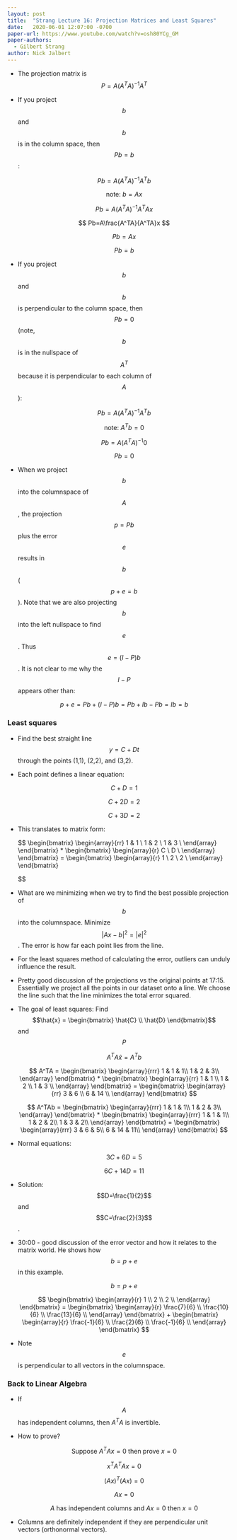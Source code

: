 ```yaml
---
layout: post
title:  "Strang Lecture 16: Projection Matrices and Least Squares"
date:   2020-06-01 12:07:00 -0700
paper-url: https://www.youtube.com/watch?v=osh80YCg_GM
paper-authors:
  - Gilbert Strang
author: Nick Jalbert
---
```


* The projection matrix is $$P=A(A^TA)^{-1}A^T$$
* If you project $$b$$ and $$b$$ is in the column space, then $$Pb=b$$:

  $$
    Pb=A(A^TA)^{-1}A^Tb
  $$

  $$
    \text{note: }b = Ax
  $$

  $$
    Pb=A(A^TA)^{-1}A^TAx
  $$

  $$
    Pb=A\frac{A^TA}{A^TA}x
  $$

  $$
    Pb=Ax
  $$

  $$
    Pb=b
  $$

* If you project $$b$$ and $$b$$ is perpendicular to the column space, then
  $$Pb=0$$ (note, $$b$$ is in the nullspace of $$A^T$$ because it is
  perpendicular to each column of $$A$$):

  $$
    Pb=A(A^TA)^{-1}A^Tb
  $$

  $$
    \text{note: }A^Tb = 0
  $$

  $$
    Pb=A(A^TA)^{-1}0
  $$

  $$
    Pb=0
  $$

*  When we project $$b$$ into the columnspace of $$A$$, the projection $$p=Pb$$
   plus the error $$e$$ results in $$b$$ ($$p+e=b$$).  Note that we are also
   projecting $$b$$ into the left nullspace to find $$e$$.  Thus $$e=(I-P)b$$.
   It is not clear to me why the $$I-P$$ appears other than:

   $$
     p+e = Pb + (I-P)b = Pb + Ib - Pb = Ib = b
   $$

### Least squares


* Find the best straight line $$y=C+Dt$$ through the points
  (1,1), (2,2), and (3,2).

* Each point defines a linear equation:

  $$
    C + D = 1
  $$

  $$
    C + 2D = 2
  $$

  $$
    C + 3D = 2
  $$

* This translates to matrix form:

  $$
    \begin{bmatrix}
        \begin{array}{rr}
        1 & 1 \\
        1 & 2 \\
        1 & 3 \\
        \end{array}
    \end{bmatrix} *
    \begin{bmatrix}
        \begin{array}{r}
        C \\
        D \\
        \end{array}
    \end{bmatrix}  =
    \begin{bmatrix}
        \begin{array}{r}
        1 \\
        2 \\
        2 \\
        \end{array}
    \end{bmatrix}

  $$

* What are we minimizing when we try to find the best possible projection of
  $$b$$ into the columnspace.  Minimize
  $$\lvert Ax-b\rvert^2=\lvert e\rvert^2$$.  The error is how far each
  point lies from the line.

* For the least squares method of calculating the error, outliers can unduly
  influence the result.

* Pretty good discussion of the projections vs the original points at 17:15.
  Essentially we project all the points in our dataset onto a line. We choose
  the line  such that the line minimizes the total error squared.

* The goal of least squares: Find
  $$\hat{x} = \begin{bmatrix} \hat{C} \\ \hat{D} \end{bmatrix}$$ and $$P$$

  $$
    A^TA\hat{x} = A^Tb
  $$

  $$
    A^TA =
    \begin{bmatrix}
        \begin{array}{rrr}
        1 & 1 & 1\\
        1 & 2 & 3\\
        \end{array}
    \end{bmatrix} *
    \begin{bmatrix}
        \begin{array}{rr}
        1 & 1 \\
        1 & 2 \\
        1 & 3 \\
        \end{array}
    \end{bmatrix} =
    \begin{bmatrix}
        \begin{array}{rr}
        3 & 6 \\
        6 & 14 \\
        \end{array}
    \end{bmatrix}
  $$

  $$
    A^TAb =
    \begin{bmatrix}
        \begin{array}{rrr}
        1 & 1 & 1\\
        1 & 2 & 3\\
        \end{array}
    \end{bmatrix} *
    \begin{bmatrix}
        \begin{array}{rrr}
        1 & 1 & 1\\
        1 & 2 & 2\\
        1 & 3 & 2\\
        \end{array}
    \end{bmatrix} =
    \begin{bmatrix}
        \begin{array}{rrr}
        3 & 6 & 5\\
        6 & 14 & 11\\
        \end{array}
    \end{bmatrix}
  $$

* Normal equations:

  $$
    3C + 6D = 5
  $$

  $$
    6C + 14D = 11
  $$

* Solution: $$D=\frac{1}{2}$$ and $$C=\frac{2}{3}$$.

* 30:00 - good discussion of the error vector and how it relates to the matrix
  world.  He shows how $$b=p+e$$ in this example.

  $$
  b = p+e
  $$

  $$
    \begin{bmatrix}
        \begin{array}{r}
        1 \\
        2 \\
        2 \\
        \end{array}
    \end{bmatrix} =
    \begin{bmatrix}
        \begin{array}{r}
        \frac{7}{6} \\
        \frac{10}{6} \\
        \frac{13}{6} \\
        \end{array}
    \end{bmatrix} +
    \begin{bmatrix}
        \begin{array}{r}
        \frac{-1}{6} \\
        \frac{2}{6} \\
        \frac{-1}{6} \\
        \end{array}
    \end{bmatrix}
  $$

* Note $$e$$ is perpendicular to all vectors in the columnspace.


### Back to Linear Algebra

* If $$A$$ has independent columns, then $A^TA$ is invertible.

* How to prove?

  $$
    \text{Suppose } A^TAx=0 \text{ then prove } x=0
  $$

  $$
    x^TA^TAx=0
  $$

  $$
    (Ax)^T(Ax) = 0
  $$

  $$
    Ax=0
  $$

  $$
    A \text{ has independent columns and } Ax=0 \text{ then } x=0
  $$

* Columns are definitely independent if they are perpendicular unit vectors
  (orthonormal vectors).
